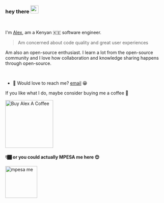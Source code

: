 ### hey there <img src="https://media.giphy.com/media/hvRJCLFzcasrR4ia7z/giphy.gif" width="25px">

<br />

I'm [Alex](https://alexmuriuki.com), am a Kenyan 🇰🇪 software engineer.<br/>
> Am concerned about code quality and great user experiences 

Am also an open-source enthusiast. I learn a lot from the open-source community and I love how collaboration and knowledge sharing happens through open-source.

<br />

  
- 💼 Would love to reach me? [email](mailto:alexmuriukimaina254@gmail.com) 😁

If you like what I do, maybe consider buying me a coffee 🥺

<a href="https://www.buymeacoffee.com/muriukialex" target="_blank"><img src="https://cdn.buymeacoffee.com/buttons/v2/default-red.png" alt="Buy Alex A Coffee" width="150" ></a>

#### 👇🏾 or you could actually MPESA me here 😊
<a href="https://tinypesa.com/muriuki"><img src="https://lh3.googleusercontent.com/zKQbNxsFI1CWkhouAuPErqXji1baNZdA7Gn1hle9aN-11TOjPEHwN_hVUu2MSZzZPhbimyvuUdNCAPnJWSEWACXb1d-z-uWgCK8-CNdomn4k2-Gzs6EYffwYmcqjhFOyZKtswLqVSmk9gID9ug" alt="mpesa me" width="100px"></a>


<!-- <p align="left" style="margin-top: 40px;"> <img src="https://github-readme-stats.vercel.app/api?username=muriukialex&show_icons=true&theme=gotham" alt="muriukialex" /></p>
 -->



